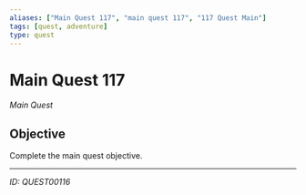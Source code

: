 ```yaml
---
aliases: ["Main Quest 117", "main quest 117", "117 Quest Main"]
tags: [quest, adventure]
type: quest
---
```


# Main Quest 117

*Main Quest*

## Objective
Complete the main quest objective.

---
*ID: QUEST00116*